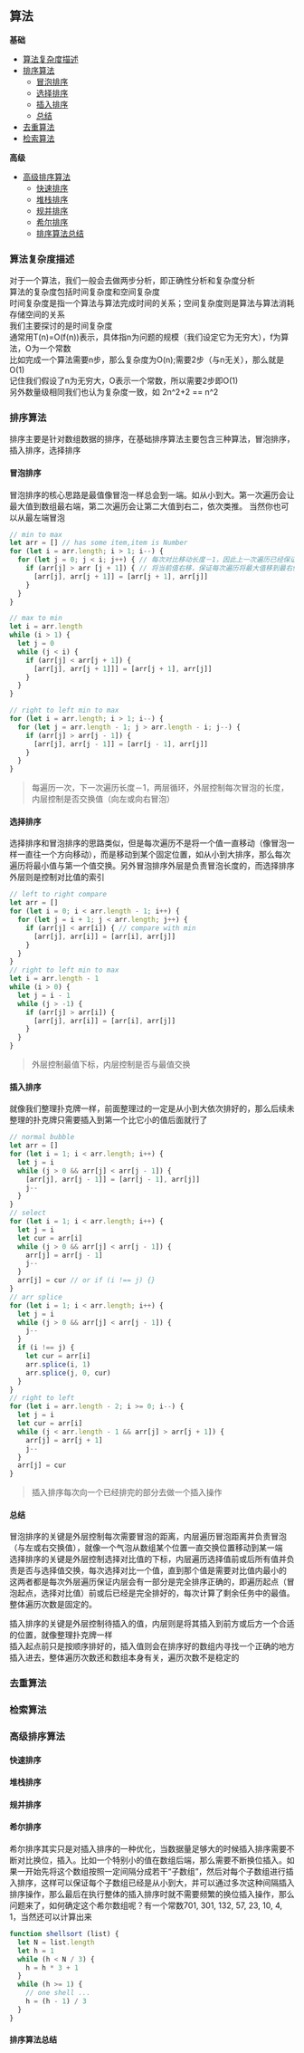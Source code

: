 ## 算法
**基础**
* [算法复杂度描述](#算法复杂度描述)
* [排序算法](#排序算法)
  * [冒泡排序](#冒泡排序)
  * [选择排序](#选择排序)
  * [插入排序](#插入排序)
  * [总结](#总结)
* [去重算法](#去重算法)
* [检索算法](#检索算法)

**高级**
* [高级排序算法](#高级排序算法)
  * [快速排序](#快速排序)
  * [堆栈排序](#堆栈排序)
  * [规并排序](#规并排序)
  * [希尔排序](#希尔排序)
  * [排序算法总结](#排序算法总结)


### 算法复杂度描述
对于一个算法，我们一般会去做两步分析，即正确性分析和复杂度分析  
算法的复杂度包括时间复杂度和空间复杂度  
时间复杂度是指一个算法与算法完成时间的关系；空间复杂度则是算法与算法消耗存储空间的关系  
我们主要探讨的是时间复杂度  
通常用T(n)=O(f(n))表示，具体指n为问题的规模（我们设定它为无穷大），f为算法，O为一个常数  
比如完成一个算法需要n步，那么复杂度为O(n);需要2步（与n无关），那么就是O(1)  
记住我们假设了n为无穷大，O表示一个常数，所以需要2步即O(1)  
另外数量级相同我们也认为复杂度一致，如
2n^2+2 == n^2

### 排序算法
排序主要是针对数组数据的排序，在基础排序算法主要包含三种算法，冒泡排序，插入排序，选择排序

#### 冒泡排序
冒泡排序的核心思路是最值像冒泡一样总会到一端。如从小到大。第一次遍历会让最大值到数组最右端，第二次遍历会让第二大值到右二，依次类推。
当然你也可以从最左端冒泡
```JavaScript
// min to max
let arr = [] // has some item,item is Number
for (let i = arr.length; i > 1; i--) {
  for (let j = 0; j < i; j++) { // 每次对比移动长度－1，因此上一次遍历已经保证了最大值在最右侧
    if (arr[j] > arr [j + 1]) { // 将当前值右移，保证每次遍历将最大值移到最右侧
      [arr[j], arr[j + 1]] = [arr[j + 1], arr[j]]
    }
  }
}

// max to min
let i = arr.length
while (i > 1) {
  let j = 0
  while (j < i) {
    if (arr[j] < arr[j + 1]) {
      [arr[j], arr[j + 1]]] = [arr[j + 1], arr[j]]
    }
  }
}

// right to left min to max
for (let i = arr.length; i > 1; i--) {
  for (let j = arr.length - 1; j > arr.length - i; j--) {
    if (arr[j] > arr[j - 1]) {
      [arr[j], arr[j - 1]] = [arr[j - 1], arr[j]]
    }
  }
}
```

> 每遍历一次，下一次遍历长度－1，两层循环，外层控制每次冒泡的长度，内层控制是否交换值（向左或向右冒泡）

#### 选择排序
选择排序和冒泡排序的思路类似，但是每次遍历不是将一个值一直移动（像冒泡一样一直往一个方向移动），而是移动到某个固定位置，如从小到大排序，那么每次遍历将最小值与第一个值交换。另外冒泡排序外层是负责冒泡长度的，而选择排序外层则是控制对比值的索引
```JavaScript
// left to right compare
let arr = []
for (let i = 0; i < arr.length - 1; i++) {
  for (let j = i + 1; j < arr.length; j++) {
    if (arr[j] < arr[i]) { // compare with min
      [arr[j], arr[i]] = [arr[i], arr[j]]
    }
  }
}
// right to left min to max
let i = arr.length - 1
while (i > 0) {
  let j = i - 1
  while (j > -1) {
    if (arr[j] > arr[i]) {
      [arr[j], arr[i]] = [arr[i], arr[j]]
    }
  }
}
```

> 外层控制最值下标，内层控制是否与最值交换

#### 插入排序
就像我们整理扑克牌一样，前面整理过的一定是从小到大依次排好的，那么后续未整理的扑克牌只需要插入到第一个比它小的值后面就行了
```JavaScript
// normal bubble
let arr = []
for (let i = 1; i < arr.length; i++) {
  let j = i
  while (j > 0 && arr[j] < arr[j - 1]) {
    [arr[j], arr[j - 1]] = [arr[j - 1], arr[j]]
    j--
  }
}
// select
for (let i = 1; i < arr.length; i++) {
  let j = i
  let cur = arr[i]
  while (j > 0 && arr[j] < arr[j - 1]) {
    arr[j] = arr[j - 1]
    j--
  }
  arr[j] = cur // or if (i !== j) {}
}
// arr splice
for (let i = 1; i < arr.length; i++) {
  let j = i
  while (j > 0 && arr[j] < arr[j - 1]) {
    j--
  }
  if (i !== j) {
    let cur = arr[i]
    arr.splice(i, 1)
    arr.splice(j, 0, cur)
  }
}
// right to left
for (let i = arr.length - 2; i >= 0; i--) {
  let j = i
  let cur = arr[i]
  while (j < arr.length - 1 && arr[j] > arr[j + 1]) {
    arr[j] = arr[j + 1]
    j--
  }
  arr[j] = cur
}
```

> 插入排序每次向一个已经排完的部分去做一个插入操作

#### 总结
冒泡排序的关键是外层控制每次需要冒泡的距离，内层遍历冒泡距离并负责冒泡（与左或右交换值），就像一个气泡从数组某个位置一直交换位置移动到某一端  
选择排序的关键是外层控制选择对比值的下标，内层遍历选择值前或后所有值并负责是否与选择值交换，每次选择对比一个值，直到那个值是需要对比值内最小的  
这两者都是每次外层遍历保证内层会有一部分是完全排序正确的，即遍历起点（冒泡起点，选择对比值）前或后已经是完全排好的，每次计算了剩余任务中的最值。整体遍历次数是固定的。

插入排序的关键是外层控制待插入的值，内层则是将其插入到前方或后方一个合适的位置，就像整理扑克牌一样  
插入起点前只是按顺序排好的，插入值则会在排序好的数组内寻找一个正确的地方插入进去，整体遍历次数还和数组本身有关，遍历次数不是稳定的

### 去重算法

### 检索算法

### 高级排序算法

#### 快速排序

#### 堆栈排序

#### 规并排序

#### 希尔排序
希尔排序其实只是对插入排序的一种优化，当数据量足够大的时候插入排序需要不断对比换位，插入。比如一个特别小的值在数组后端，那么需要不断换位插入。如果一开始先将这个数组按照一定间隔分成若干“子数组”，然后对每个子数组进行插入排序，这样可以保证每个子数组已经是从小到大，并可以通过多次这种间隔插入排序操作，那么最后在执行整体的插入排序时就不需要频繁的换位插入操作，那么问题来了，如何确定这个希尔数组呢？有一个常数701, 301, 132, 57, 23, 10, 4, 1，当然还可以计算出来  
```JavaScript
function shellsort (list) {
  let N = list.length
  let h = 1
  while (h < N / 3) {
    h = h * 3 + 1
  }
  while (h >= 1) {
    // one shell ...
    h = (h - 1) / 3
  }
}
```

#### 排序算法总结
